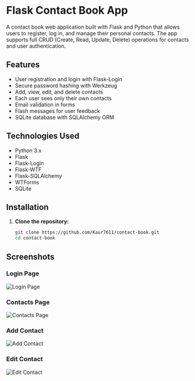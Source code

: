 # Flask Contact Book App

A contact book web application built with Flask and Python that allows users to register, log in, and manage their personal contacts. The app supports full CRUD (Create, Read, Update, Delete) operations for contacts and user authentication.

## Features

- User registration and login with Flask-Login
- Secure password hashing with Werkzeug
- Add, view, edit, and delete contacts
- Each user sees only their own contacts
- Email validation in forms
- Flash messages for user feedback
- SQLite database with SQLAlchemy ORM

## Technologies Used

- Python 3.x
- Flask
- Flask-Login
- Flask-WTF
- Flask-SQLAlchemy
- WTForms
- SQLite

## Installation

1. **Clone the repository:**

   ```bash
   git clone https://github.com/Kaur7611/contact-book.git
   cd contact-book

## **Screenshots**

### Login Page  
![Login Page](screenshots/login.png)

### Contacts Page  
![Contacts Page](screenshots/contacts_page.png)

### Add Contact  
![Add Contact](screenshots/add-contact.png)

### Edit Contact  
![Edit Contact](screenshots/edit-contact.png)

